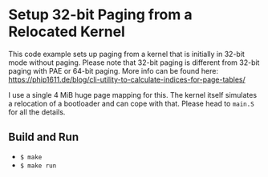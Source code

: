 # Setup 32-bit Paging from a Relocated Kernel

This code example sets up paging from a kernel that is initially in 32-bit mode without paging.
Please note that 32-bit paging is different from 32-bit paging with PAE or 64-bit paging.
More info can be found here: <https://phip1611.de/blog/cli-utility-to-calculate-indices-for-page-tables/>

I use a single 4 MiB huge page mapping for this. The kernel itself simulates a relocation of a
bootloader and can cope with that. Please head to `main.S` for all the details.

## Build and Run
- `$ make`
- `$ make run`
